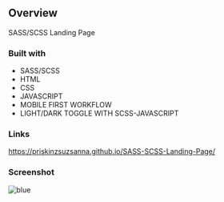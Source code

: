 ## Overview
SASS/SCSS Landing Page

### Built with

- SASS/SCSS
- HTML
- CSS
- JAVASCRIPT
- MOBILE FIRST WORKFLOW
- LIGHT/DARK TOGGLE WITH SCSS-JAVASCRIPT


### Links
https://priskinzsuzsanna.github.io/SASS-SCSS-Landing-Page/

### Screenshot
![blue](https://user-images.githubusercontent.com/121173949/234127367-dede6e92-7cd6-4764-9473-41b8382e3579.png)






